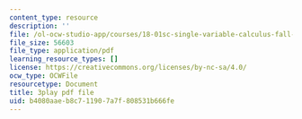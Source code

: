 ```yaml
---
content_type: resource
description: ''
file: /ol-ocw-studio-app/courses/18-01sc-single-variable-calculus-fall-2010/b4080aaeb8c711907a7f808531b666fe_XRkgBWbWvg4.pdf
file_size: 56603
file_type: application/pdf
learning_resource_types: []
license: https://creativecommons.org/licenses/by-nc-sa/4.0/
ocw_type: OCWFile
resourcetype: Document
title: 3play pdf file
uid: b4080aae-b8c7-1190-7a7f-808531b666fe
---
```

